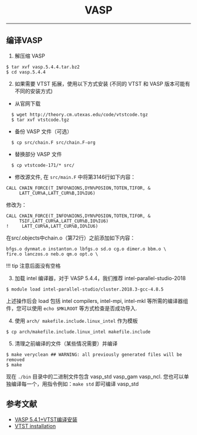 # <center>VASP<center/>

-------
## 编译VASP

1. 解压缩 VASP
```
$ tar xvf vasp.5.4.4.tar.bz2
$ cd vasp.5.4.4
```
2. 如果需要 VTST 拓展，使用以下方式安装 (不同的 VTST 和 VASP 版本可能有不同的安装方式)
  * 从官网下载
```
  $ wget http://theory.cm.utexas.edu/code/vtstcode.tgz
  $ tar xvf vtstcode.tgz
```
  * 备份 VASP 文件（可选）
```
  $ cp src/chain.F src/chain.F-org
```
  * 替换部分 VASP 文件
```
  $ cp vtstcode-171/* src/
```
  * 修改源文件, 在 `src/main.F` 中将第3146行如下内容：
```
CALL CHAIN_FORCE(T_INFO%NIONS,DYN%POSION,TOTEN,TIFOR, &
     LATT_CUR%A,LATT_CUR%B,IO%IU6)
```
修改为：
```
CALL CHAIN_FORCE(T_INFO%NIONS,DYN%POSION,TOTEN,TIFOR, &
     TSIF,LATT_CUR%A,LATT_CUR%B,IO%IU6)
!     LATT_CUR%A,LATT_CUR%B,IO%IU6)
```
在src/.objects中chain.o（第72行）之前添加如下内容：
```
bfgs.o dynmat.o instanton.o lbfgs.o sd.o cg.o dimer.o bbm.o \
fire.o lanczos.o neb.o qm.o opt.o \
```

!!! tip
    注意后面没有空格

3. 加载 intel 编译器，对于 VASP 5.4.4，我们推荐 intel-parallel-studio-2018
```
$ module load intel-parallel-studio/cluster.2018.3-gcc-4.8.5
```
上述操作后会 load 包括 intel compilers, intel-mpi, intel-mkl 等所需的编译器组件，您可以使用 ``echo $MKLROOT`` 等方式检查是否成功导入.

4. 使用 `arch/ makefile.include.linux_intel` 作为模板
```
$ cp arch/makefile.include.linux_intel makefile.include
```

5. 清理之前编译的文件（某些情况需要）并编译
```
$ make veryclean ## WARNING: all previously generated files will be removed
$ make
```
现在 `./bin` 目录中的二进制文件包含 vasp_std vasp_gam vasp_ncl. 您也可以单独编译每一个，用指令例如：`make std` 即可编译 vasp_std

## 参考文献
* [VASP 5.4.1+VTST编译安装](http://hmli.ustc.edu.cn/doc/app/vasp.5.4.1-vtst.htm)
* [VTST installation](http://theory.cm.utexas.edu/vtsttools/installation.html)


